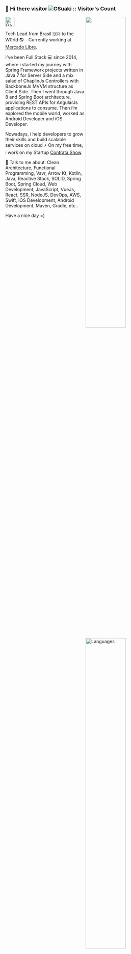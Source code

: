 ### 👋 Hi there visitor <img src="https://profile-counter.glitch.me/{gsuaki}/count.svg" alt="GSuaki :: Visitor's Count" />


<a href="https://dev.to/gsuaki">
  <img src="https://d2fltix0v2e0sb.cloudfront.net/dev-badge.svg" alt="Gabriel Suaki's DEV Community Profile" height="30" width="30">
</a>
        
<img width="50%" align="right" src="https://github-readme-stats.vercel.app/api?username=gsuaki&show_icons=true&theme=vue&hide_title=true&count_private=true" />
<img width="50%" align="right" src="https://github-readme-stats.vercel.app/api/wakatime?username=gabriel_suaki" alt="Languages" />

Tech Lead from Brasil 🇧🇷  to the W0rld 🌎  - Currently working at [Mercado Libre](https://www.mercadolivre.com.br/).

I've been Full Stack 💻 since 2014, where i started my journey with Spring Framework projects written in Java 7 for Server Side and a mix salad of ChaplinJs Controllers with BackboneJs MVVM structure as Client Side. Then I went through Java 8 and Spring Boot architecture, providing REST APIs for AngularJs applications to consume. Then i’m explored the mobile world, worked as Android Developer and iOS Developer. 

Nowadays, i help developers to grow their skills and build scalable services on cloud ⚡ On my free time, i work on my Startup [Contrata Show](http://contratashow.com.br/).

💬  Talk to me about: Clean Architecture, Functional Programming, Vavr, Arrow Kt, Kotlin, Java, Reactive Stack, SOLID, Spring Boot, Spring Cloud, Web Development, JavaScript, VueJs, React, SSR, NodeJS, DevOps, AWS, Swift, iOS Development, Android Development, Maven, Gradle, etc..

Have a nice day =)

<!--
**GSuaki/GSuaki** is a ✨ _special_ ✨ repository because its `README.md` (this file) appears on your GitHub profile.

Here are some ideas to get you started:

- 🔭 I’m currently working on ...
- 🌱 I’m currently learning ...
- 👯 I’m looking to collaborate on ...
- 🤔 I’m looking for help with ...
- 💬 Ask me about ...
- 📫 How to reach me: ...
- 😄 Pronouns: ...
- ⚡ Fun fact: ...
-->
